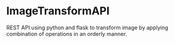 # ImageTransformAPI
REST API using python and flask to transform image by applying combination of operations in an orderly manner.
